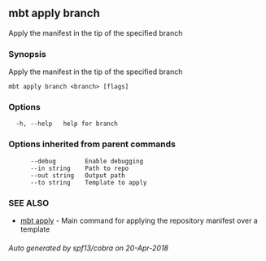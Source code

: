 ## mbt apply branch

Apply the manifest in the tip of the specified branch

### Synopsis


Apply the manifest in the tip of the specified branch

	

```
mbt apply branch <branch> [flags]
```

### Options

```
  -h, --help   help for branch
```

### Options inherited from parent commands

```
      --debug        Enable debugging
      --in string    Path to repo
      --out string   Output path
      --to string    Template to apply
```

### SEE ALSO
* [mbt apply](mbt_apply.md)	 - Main command for applying the repository manifest over a template

###### Auto generated by spf13/cobra on 20-Apr-2018
